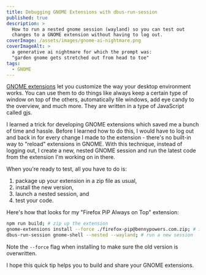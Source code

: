 ```yaml
---
title: Debugging GNOME Extensions with dbus-run-session
published: true
description: >
  How to run a nested gnome session (wayland) so you can test out 
  changes to a GNOME extension without having to log out.
coverImage: /assets/images/gnome-ai-nightmare.png
coverImageAlt: >
  a generative ai nightmare for which the prompt was:
  "garden gnome gets stretched out from head to toe"
tags:
  - GNOME
---
```


[GNOME extensions][ego] let you customize the way your desktop environment 
works. You can use them to do things like always keep a certain type of window
on top of the others, automatically tile windows, add eye candy to the overview,
and much more. They are written in a type of JavaScript called gjs.

I learned a trick for developing GNOME extensions which saved me a bunch of time
and hassle. Before I learned how to do this, I would have to log out and back in
for every change I made to the extension - there's no built-in way to "reload"
extensions in GNOME. With this technique, instead of logging out, I create a
new, nested GNOME session and run the latest code from the extension I'm working 
on in there.

When you're ready to test, all you have to do is:
1. package up your extension in a zip file as usual,
2. install the new version,
3. launch a nested session, and
4. test your code.

Here's how that looks for my "Firefox PiP Always on Top" extension:

```bash
npm run build; # zip up the extension
gnome-extensions install --force ./firefox-pip@bennypowers.com.zip; # install
dbus-run-session gnome-shell --nested --wayland; # run a new session
```

Note the `--force` flag when installing to make sure the old version is
overwritten.

I hope this quick tip helps you to build and share your GNOME extensions.

[ego]: https://extensions.gnome.org
